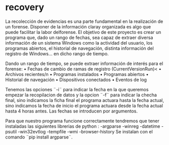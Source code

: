 # recovery 

La recolección de evidencias es una parte fundamental en la realización de un forense. Disponer de la información claray organizada es algo que puede facilitar la labor delforense. 
El objetivo de este proyecto es crear un programa que, dado un rango de fechas, sea capaz de extraer diversa información de un sistema Windows como la actividad del usuario, los programas abiertos, el historial de navegación, distinta información del registro de Windows... en dicho rango de tiempo.


Dando un rango de tiempo, se puede extraer información de interés para el forense:
• Fechas de cambio de ramas de registro (CurrentVersionRun)<
• Archivos recientes/n
• Programas instalados
• Programas abiertos
• Historial de navegación
• Dispositivos conectados
• Eventos de log

Tenemos las opciones ¨-i¨ para indicar la fecha en la que queremos empezar la recopilacion de datos y la opcion ¨-f¨ para indicar la checha final, sino indicamos la ficha final el programa actuara hasta la fecha actual, sino indicamos la fecha de inicio el programa actuara desde la fecha actual hasta 4 horas antes. Las fechas se introducen por argumentos.

Para que nuestro programa funcione correctamente tendremos que tener instaladas las siguientes librerias de python : 
-argparse
-winreg
-datetime
-psutil
-win32evtlog
-tempfile
-wmi
-browser-history
Se instalan con el comando ¨pip install argparse¨.

